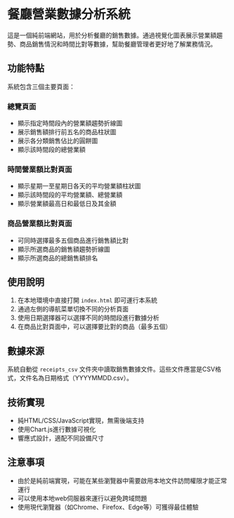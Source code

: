 # 餐廳營業數據分析系統

這是一個純前端網站，用於分析餐廳的銷售數據。通過視覺化圖表展示營業額趨勢、商品銷售情況和時間比對等數據，幫助餐廳管理者更好地了解業務情況。

## 功能特點

系統包含三個主要頁面：

### 總覽頁面

- 顯示指定時間段內的營業額趨勢折線圖
- 展示銷售額排行前五名的商品柱狀圖
- 展示各分類銷售佔比的圓餅圖
- 顯示該時間段的總營業額

### 時間營業額比對頁面

- 顯示星期一至星期日各天的平均營業額柱狀圖
- 顯示該時間段的平均營業額、總營業額
- 顯示營業額最高日和最低日及其金額

### 商品營業額比對頁面

- 可同時選擇最多五個商品進行銷售額比對
- 顯示所選商品的銷售額趨勢折線圖
- 顯示所選商品的總銷售額排名

## 使用說明

1. 在本地環境中直接打開 `index.html` 即可運行本系統
2. 通過左側的導航菜單切換不同的分析頁面
3. 使用日期選擇器可以選擇不同的時間段進行數據分析
4. 在商品比對頁面中，可以選擇要比對的商品（最多五個）

## 數據來源

系統自動從 `receipts_csv` 文件夾中讀取銷售數據文件。這些文件應當是CSV格式，文件名為日期格式（YYYYMMDD.csv）。

## 技術實現

- 純HTML/CSS/JavaScript實現，無需後端支持
- 使用Chart.js進行數據可視化
- 響應式設計，適配不同設備尺寸

## 注意事項

- 由於是純前端實現，可能在某些瀏覽器中需要啟用本地文件訪問權限才能正常運行
- 可以使用本地web伺服器來運行以避免跨域問題
- 使用現代瀏覽器（如Chrome、Firefox、Edge等）可獲得最佳體驗 